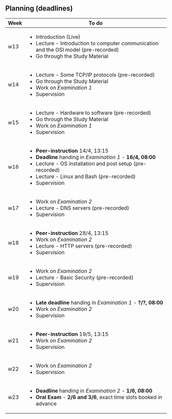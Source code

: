 ## Planning (deadlines)

<table width="70%">
    <thead>
        <tr>
            <th>Week</th>
            <th>To do</th>
        </tr>
    </thead>
    <tbody>
        <tr>
            <td>w13</td>
            <td>
                <ul>
                    <li>Introduction (Live)</li>
                    <li>Lecture - Introduction to computer communication and the OSI model (pre-recorded)</li>
                    <li>Go through the Study Material</li>
                </ul>
            </td>
        </tr>
        <tr>
            <td>w14</td>
            <td>
                <ul>
                    <li>Lecture - Some TCP/IP protocols (pre-recorded)</li>
                    <li>Go through the Study Material</li>
                    <li>Work on <em>Examination 1</em></li>
                    <li>Supervision</li>
                </ul>
            </td>
        </tr>
        <tr> 
            <td>w15</td>
            <td>
                <ul>
                    <li>Lecture - Hardware to software (pre-recorded)</li>
                    <li>Go through the Study Material</li>
                    <li>Work on <em>Examination 1</em></li>
                    <li>Supervision</li>
                </ul>
            </td>
        </tr>
        <tr>
            <td>w16</td>
            <td>
                <ul>
                    <li><strong>Peer-instruction</strong> 14/4, 13:15</li>
                    <li><strong>Deadline</strong> handing in <em>Examination 1</em> - <strong>16/4, 08:00</strong></li>
                    <li>Lecture - OS installation and post setup (pre-recorded)</li>
                    <li>Lecture - Linux and Bash (pre-recorded)</li>
                    <li>Supervision</li>
                </ul>
            </td>
        </tr>
        <tr>
            <td>w17</td>
            <td>
                <ul>
                    <li>Work on <em>Examination 2</em></li>
                    <li>Lecture - DNS servers (pre-recorded)</li>
                    <li>Supervision</li>
                </ul>
            </td>
        </tr>
        <tr>
            <td>w18</td>
            <td>
                <ul>
                    <li><strong>Peer-instruction</strong> 28/4, 13:15</li>
                    <li>Work on <em>Examination 2</em></li>
                    <li>Lecture - HTTP servers (pre-recorded)</li>
                    <li>Supervision</li>
                </ul>
            </td>
        </tr>
        <tr>
            <td>w19</td>
            <td>
                <ul>
                    <li>Work on <em>Examination 2</em></li>
                    <li>Lecture - Basic Security (pre-recorded)</li>
                    <li>Supervision</li>
                </ul>
            </td>
        </tr>
        <tr>
            <td>w20</td>
            <td>
                <ul>
                    <li><strong>Late deadline</strong> handing in <em>Examination 1</em> - <strong>?/?, 08:00</strong></li>
                    <li>Work on <em>Examination 2</em></li>
                    <li>Supervision</li>
                </ul>
            </td>
        </tr>
        <tr>
            <td>w21</td>
            <td>
                <ul>
                    <li><strong>Peer-instruction</strong> 19/5, 13:15</li>
                    <li>Work on <em>Examination 2</em></li>
                    <li>Supervision</li>
                </ul>
            </td>
        </tr>
        <tr>
            <td>w22</td>
            <td>
                <ul>
                    <li>Work on <em>Examination 2</em></li>
                    <li>Supervision</li>
                </ul>
            </td>
        </tr>
        <tr>
            <td>w23</td>
            <td>
                <ul>
                    <li><strong>Deadline</strong> handing in <em>Examination 2</em> - <strong>1/6, 08:00</strong></li>
                    <li><strong>Oral Exam</strong> - <strong>2/6 and 3/6</strong>, exact time slots booked in advance</li>
                </ul>
            </td>
        </tr>
    </tbody>
</table>
